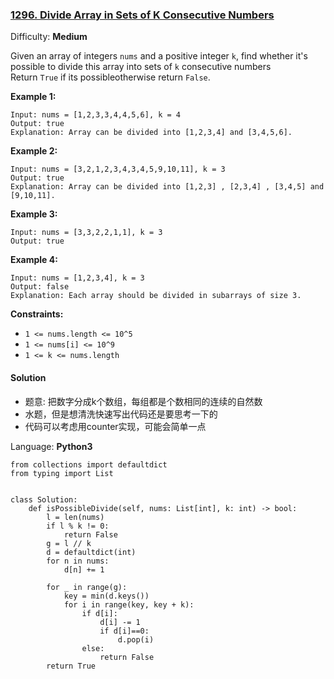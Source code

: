 ### [1296\. Divide Array in Sets of K Consecutive Numbers](https://leetcode.com/contest/weekly-contest-168/problems/divide-array-in-sets-of-k-consecutive-numbers/)

Difficulty: **Medium**

Given an array of integers `nums` and a positive integer `k`, find whether it's possible to divide this array into sets of `k` consecutive numbers  
Return `True` if its possibleotherwise return `False`.

**Example 1:**

```
Input: nums = [1,2,3,3,4,4,5,6], k = 4
Output: true
Explanation: Array can be divided into [1,2,3,4] and [3,4,5,6].
```

**Example 2:**

```
Input: nums = [3,2,1,2,3,4,3,4,5,9,10,11], k = 3
Output: true
Explanation: Array can be divided into [1,2,3] , [2,3,4] , [3,4,5] and [9,10,11].
```

**Example 3:**

```
Input: nums = [3,3,2,2,1,1], k = 3
Output: true
```

**Example 4:**

```
Input: nums = [1,2,3,4], k = 3
Output: false
Explanation: Each array should be divided in subarrays of size 3.
```

**Constraints:**

*   `1 <= nums.length <= 10^5`
*   `1 <= nums[i] <= 10^9`
*   `1 <= k <= nums.length`

#### Solution
- 题意: 把数字分成k个数组，每组都是个数相同的连续的自然数
- 水题，但是想清洗快速写出代码还是要思考一下的
- 代码可以考虑用counter实现，可能会简单一点

Language: **Python3**

```python3
from collections import defaultdict
from typing import List
​
​
class Solution:
    def isPossibleDivide(self, nums: List[int], k: int) -> bool:
        l = len(nums)
        if l % k != 0:
            return False
        g = l // k
        d = defaultdict(int)
        for n in nums:
            d[n] += 1
​
        for _ in range(g):
            key = min(d.keys())
            for i in range(key, key + k):
                if d[i]:
                    d[i] -= 1
                    if d[i]==0:
                        d.pop(i)
                else:
                    return False
        return True
​
```